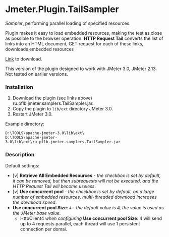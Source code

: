 # Jmeter.Plugin.TailSampler

_Sampler_, performing parallel loading of specified resources.

Plugin makes it easy to load embedded resources, 
making the test as close as possible to the browser operation.
**HTTP Request Tail** converts the list of links into an HTML document, 
GET request for each of these links, downloads embedded resources

[Link][1] to download.

[1]: (https://github.com/pflb/Jmeter.Plugin.TailSampler/blob/master/ru.pflb.jmeter.samplers.TailSampler.jar?raw=true)

This version of the plugin designed to work with JMeter 3.0, JMeter 2.13. 
Not tested on earlier versions.

### Installation

1. Download the plugin (see links above) ru.pflb.jmeter.samplers.TailSampler.jar.
2. Copy the plugin to `lib/ext` directory JMeter 3.0.
3. Restart JMeter 3.0.

Example directory:
```
D:\TOOLS\apache-jmeter-3.0\lib\ext\
D:\TOOLS\apache-jmeter-3.0\lib\ext\ru.pflb.jmeter.samplers.TailSampler.jar
```
### Description
Default settings:

- [v] **Retrieve All Embedded Resources** - *the checkbox is set by default, it can be removed,
but then subrequests will not be executed, and the HTTP Request Tail will become useless*.
- [v] **Use concurrent pool** -  *the checkbox is set by default, 
  on a large number of embedded resources, multi-threaded download increases the download speed*.
- **Use concurrent pool Size**: `4` - *the default value is 4, the value is used as the JMeter base value*.
   - HttpClient4 *when configuring* **Use concurrent pool Size**: 4 will send up to 4 requests parallel,
     each thread will use 1 persistent connection per domai.